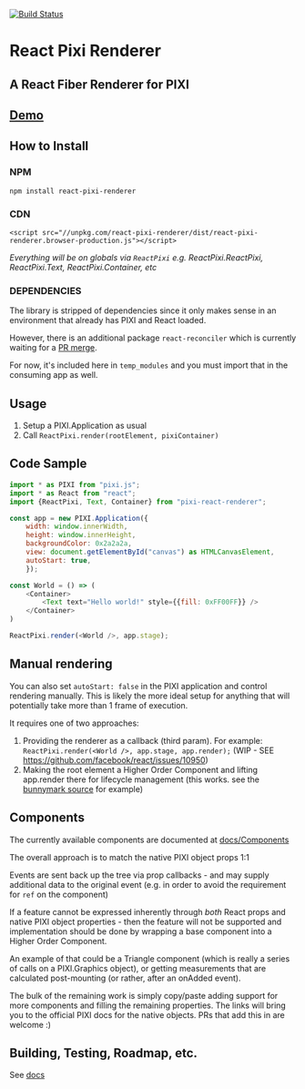 [![Build Status](https://travis-ci.org/dakom/react-pixi-renderer.svg?branch=master)](https://travis-ci.org/dakom/react-pixi-renderer)

# React Pixi Renderer
## A React Fiber Renderer for PIXI

## [Demo](https://github.com/dakom/react-pixi-renderer-bunnymark)

## How to Install

### NPM

`npm install react-pixi-renderer`

### CDN

`<script src="//unpkg.com/react-pixi-renderer/dist/react-pixi-renderer.browser-production.js"></script>`

_Everything will be on globals via `ReactPixi` e.g. ReactPixi.ReactPixi, ReactPixi.Text, ReactPixi.Container, etc_

### DEPENDENCIES

The library is stripped of dependencies since it only makes sense in an environment that already has PIXI and React loaded.

However, there is an additional package `react-reconciler` which is currently waiting for a [PR merge](https://github.com/facebook/react/pull/10758).

For now, it's included here in `temp_modules` and you must import that in the consuming app as well.


## Usage

1. Setup a PIXI.Application as usual
2. Call `ReactPixi.render(rootElement, pixiContainer)`

## Code Sample

```javascript
import * as PIXI from "pixi.js";
import * as React from "react";
import {ReactPixi, Text, Container} from "pixi-react-renderer";

const app = new PIXI.Application({
    width: window.innerWidth, 
    height: window.innerHeight, 
    backgroundColor: 0x2a2a2a,
    view: document.getElementById("canvas") as HTMLCanvasElement,
    autoStart: true,
    });

const World = () => (
    <Container>
        <Text text="Hello world!" style={{fill: 0xFF00FF}} />
    </Container>
)

ReactPixi.render(<World />, app.stage);

```

## Manual rendering

You can also set `autoStart: false` in the PIXI application and control rendering manually. This is likely the more ideal setup for anything that will potentially take more than 1 frame of execution.

It requires one of two approaches:

1. Providing the renderer as a callback (third param). For example: `ReactPixi.render(<World />, app.stage, app.render);` (WIP - SEE https://github.com/facebook/react/issues/10950)
2. Making the root element a Higher Order Component and lifting app.render there for lifecycle management (this works. see the [bunnymark source](https://github.com/dakom/react-pixi-renderer-bunnymark) for example)

## Components

The currently available components are documented at [docs/Components](docs/Components.md)

The overall approach is to match the native PIXI object props 1:1

Events are sent back up the tree via prop callbacks - and may supply additional data to the original event (e.g. in order to avoid the requirement for `ref` on the component)

If a feature cannot be expressed inherently through _both_ React props and native PIXI object properties - then the feature will not be supported and implementation should be done by wrapping a base component into a Higher Order Component.

An example of that could be a Triangle component (which is really a series of calls on a PIXI.Graphics object), or getting measurements that are calculated post-mounting (or rather, after an onAdded event).

The bulk of the remaining work is simply copy/paste adding support for more components and filling the remaining properties. The links will bring you to the official PIXI docs for the native objects. PRs that add this in are welcome :)

## Building, Testing, Roadmap, etc.

See [docs](docs/)